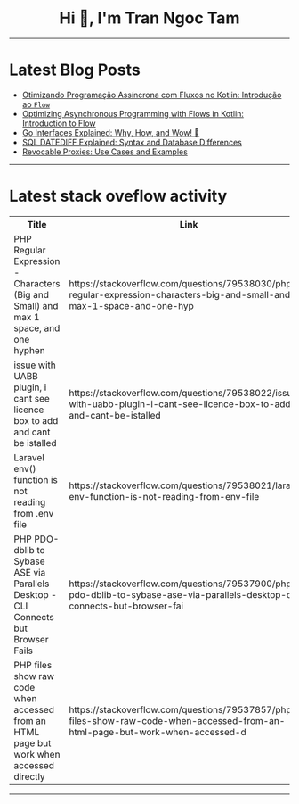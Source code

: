 <h1 align="center">Hi 👋, I'm Tran Ngoc Tam</h1>

---

# Latest Blog Posts 
<!-- BLOG-POST-LIST:START -->
- [Otimizando Programação Assíncrona com Fluxos no Kotlin: Introdução ao `Flow`](https://dev.to/comunidadedevspace/otimizando-programacao-assincrona-com-fluxos-no-kotlin-introducao-ao-flow-28m9)
- [Optimizing Asynchronous Programming with Flows in Kotlin: Introduction to Flow](https://dev.to/comunidadedevspace/optimizing-asynchronous-programming-with-flows-in-kotlin-introduction-to-flow-7ji)
- [Go Interfaces Explained: Why, How, and Wow! 🤯](https://dev.to/tavernetech/go-interfaces-explained-why-how-and-wow-4al1)
- [SQL DATEDIFF Explained: Syntax and Database Differences](https://dev.to/dbvismarketing/sql-datediff-explained-syntax-and-database-differences-5gf0)
- [Revocable Proxies: Use Cases and Examples](https://dev.to/omriluz1/revocable-proxies-use-cases-and-examples-47al)
<!-- BLOG-POST-LIST:END -->

---

# Latest stack oveflow activity
<table>
  <tr><th>Title</th><th>Link</th></tr>
  <!-- STACKOVERFLOW:START --><tr><td>PHP Regular Expression - Characters &lpar;Big and Small&rpar; and max 1 space, and one hyphen</td><td>https://stackoverflow.com/questions/79538030/php-regular-expression-characters-big-and-small-and-max-1-space-and-one-hyp</td></tr><tr><td>issue with UABB plugin, i cant see licence box to add and cant be istalled</td><td>https://stackoverflow.com/questions/79538022/issue-with-uabb-plugin-i-cant-see-licence-box-to-add-and-cant-be-istalled</td></tr><tr><td>Laravel env&lpar;&rpar; function is not reading from .env file</td><td>https://stackoverflow.com/questions/79538021/laravel-env-function-is-not-reading-from-env-file</td></tr><tr><td>PHP PDO-dblib to Sybase ASE via Parallels Desktop - CLI Connects but Browser Fails</td><td>https://stackoverflow.com/questions/79537900/php-pdo-dblib-to-sybase-ase-via-parallels-desktop-cli-connects-but-browser-fai</td></tr><tr><td>PHP files show raw code when accessed from an HTML page but work when accessed directly</td><td>https://stackoverflow.com/questions/79537857/php-files-show-raw-code-when-accessed-from-an-html-page-but-work-when-accessed-d</td></tr><!-- STACKOVERFLOW:END -->
</table>

---


